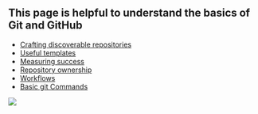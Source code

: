 <!---<p align="center"><img width="100" src="https://avatars0.githubusercontent.com/u/38805340?s=40&v=4"></p>
<p align="center">This page was created with help from <a href="https://lab.github.com/">GitHub Learning Lab</a></p> --->
<p align="center"><h2>This page is helpful to understand the basics of Git and GitHub</h2></p>

- [Crafting discoverable repositories](discoverable/)
- [Useful templates](templates/)
- [Measuring success](metrics/)
- [Repository ownership](repo-ownership/)
- [Workflows](workflows/)
- [Basic git Commands](Commands/)

![](https://github.com/sandesh2026/gitbasics/workflows/Greet%20Everyone/badge.svg)

<!---This repository is licensed under [CC-by-4](../LICENSE) (c) 2019 GitHub, Inc.--->
